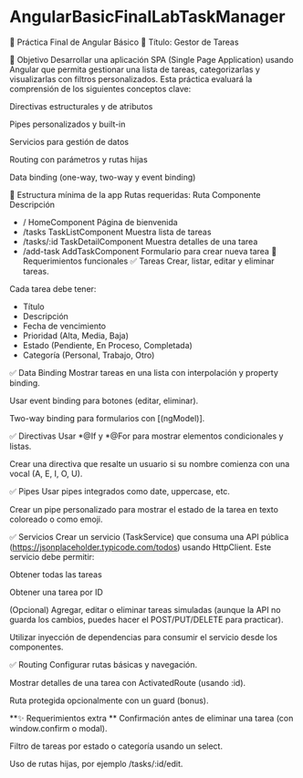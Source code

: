 # AngularBasicFinalLabTaskManager

📝 Práctica Final de Angular Básico
📌 Título: Gestor de Tareas

🎯 Objetivo
Desarrollar una aplicación SPA (Single Page Application) usando Angular que permita gestionar una lista de tareas, categorizarlas y visualizarlas con filtros personalizados. Esta práctica evaluará la comprensión de los siguientes conceptos clave:

Directivas estructurales y de atributos

Pipes personalizados y built-in

Servicios para gestión de datos

Routing con parámetros y rutas hijas

Data binding (one-way, two-way y event binding)

📁 Estructura mínima de la app
Rutas requeridas:
    Ruta	    Componente	        Descripción
-   /	        HomeComponent	    Página de bienvenida
-   /tasks	    TaskListComponent	Muestra lista de tareas
-   /tasks/:id	TaskDetailComponent	Muestra detalles de una tarea
-   /add-task	AddTaskComponent	Formulario para crear nueva tarea
📌 Requerimientos funcionales
✅ Tareas
Crear, listar, editar y eliminar tareas.

Cada tarea debe tener:

- Título
- Descripción
- Fecha de vencimiento
- Prioridad (Alta, Media, Baja)
- Estado (Pendiente, En Proceso, Completada)
- Categoría (Personal, Trabajo, Otro)

✅ Data Binding
Mostrar tareas en una lista con interpolación y property binding.

Usar event binding para botones (editar, eliminar).

Two-way binding para formularios con [(ngModel)].

✅ Directivas
Usar *@If y *@For para mostrar elementos condicionales y listas.

Crear una directiva que resalte un usuario si su nombre comienza con una vocal (A, E, I, O, U).

✅ Pipes
Usar pipes integrados como date, uppercase, etc.

Crear un pipe personalizado para mostrar el estado de la tarea en texto coloreado o como emoji.

✅ Servicios
Crear un servicio (TaskService) que consuma una API pública (https://jsonplaceholder.typicode.com/todos) usando HttpClient. Este servicio debe permitir:

Obtener todas las tareas

Obtener una tarea por ID

(Opcional) Agregar, editar o eliminar tareas simuladas (aunque la API no guarda los cambios, puedes hacer el POST/PUT/DELETE para practicar).

Utilizar inyección de dependencias para consumir el servicio desde los componentes.

✅ Routing
Configurar rutas básicas y navegación.

Mostrar detalles de una tarea con ActivatedRoute (usando :id).

Ruta protegida opcionalmente con un guard (bonus).

**✨ Requerimientos extra **
Confirmación antes de eliminar una tarea (con window.confirm o modal).

Filtro de tareas por estado o categoría usando un select.

Uso de rutas hijas, por ejemplo /tasks/:id/edit.